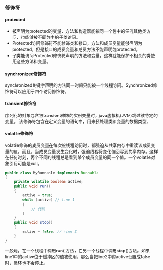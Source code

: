### 修饰符
#### protected
- 被声明为protected的变量、方法和构造器能被同一个包中的任何其他类访问，也能够被不同包中的子类访问。
- Protected访问修饰符不能修饰类和接口，方法和成员变量能够声明为protected，但是接口的成员变量和成员方法不能声明为protected。
- 子类能访问Protected修饰符声明的方法和变量，这样就能保护不相关的类使用这些方法和变量。

#### synchronized修饰符
synchronized关键字声明的方法同一时间只能被一个线程访问。Synchronized修饰符可以应用于四个访问修饰符。

#### transient修饰符
序列化的对象包含被transient修饰的实例变量时，java虚拟机(JVM)跳过该特定的变量。
该修饰符包含在定义变量的语句中，用来预处理类和变量的数据类型。

#### volatile修饰符
volatile修饰的成员变量在每次被线程访问时，都强迫从共享内存中重读该成员变量的值。而且，当成员变量发生变化时，强迫线程将变化值回写到共享内存。这样在任何时刻，两个不同的线程总是看到某个成员变量的同一个值。一个volatile对象引用可能是null。
```java
public class MyRunnable implements Runnable
{
    private volatile boolean active;
    public void run()
    {
        active = true;
        while (active) // line 1
        {
            // 代码
        }
    }
    public void stop()
    {
        active = false; // line 2
    }
}
```
一般地，在一个线程中调用run()方法，在另一个线程中调用stop()方法。如果line1中的active位于缓冲区的值被使用，那么当把line2中的active设置成false时，循环也不会停止。
